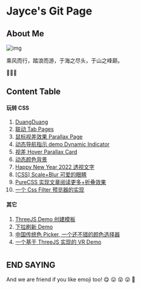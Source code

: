 # Jayce's Git Page

## About Me

![img](https://jaycethanks.github.io/journey.png)

乘风而行，踏浪而游，于海之尽头，于山之峰巅。

🥳🥳🥳

## Content Table

#### 玩转 CSS

1. [DuangDuang](https://jaycethanks.github.io/demos/CssTrick/DuangDuang/)
2. [联动 Tab Pages](https://jaycethanks.github.io/demos/CssTrick/interactiveCarousel/)
3. [鼠标视差效果 Parallax Page](https://jaycethanks.github.io/demos/CssTrick/ParallaxPage)
4. [动态导航指示 demo Dynamic Indicator](https://jaycethanks.github.io/demos/DynamicNavgatorIndicator/)
5. [视差 Hover Parallax Card](https://jaycethanks.github.io/demos/CssTrick/ParallaxCard)
6. [动态颜色背景](https://jaycethanks.github.io/demos/CssTrick/DynamicBackgroundColor)
7. [Happy New Year 2022 透视文字](https://jaycethanks.github.io/demos/CssTrick/HappyNewYear2022)
8. [[CSS] Scale+Blur 可爱的眼睛](https://jaycethanks.github.io/demos/CssTrick/scale-blur/)
9. [PureCSS 实现文章阅读更多+折叠效果](https://jaycethanks.github.io/demos/CssTrick/purecss-continue-reading)
10. [一个 Css Filter 预览器的实现](https://jaycethanks.github.io/demos/CssTrick/filtercomparison)

#### 其它

1. [ThreeJS Demo 创建模板](https://jaycethanks.github.io/demos/ThreeJsDemoPlatform/)
2. [下拉刷新 Demo](https://jaycethanks.github.io/demos/DragPullRefresh)
3. [中国传统色 Picker, 一个还不错的颜色选择器](https://jaycethanks.github.io/demos/ChinaTradColorPick/)
4. [一个基于 ThreeJS 实现的 VR Demo](https://jaycethanks.github.io/demos/ThreejsPipesMapping/)

#

#

#

#

## END SAYING

And we are friend if you like emoji too! 😋 😛 😝 😜 🤪
